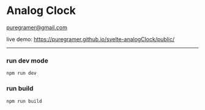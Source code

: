 # Analog Clock
puregramer@gmail.com

live demo: https://puregramer.github.io/svelte-analogClock/public/

---
### run dev mode
`npm run dev`

### run build
`npm run build`
